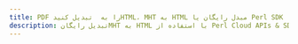 ---title: PDF را به  تبدیل کنیدHTML، MHT به HTML مبدل رایگان یا Perl SDKdescription: تبدیل رایگانMHT به HTML با استفاده از Perl Cloud APIs & SDK همچنین اسناد PDF را در Cloud ایجاد، ویرایش و رندر کنید.---